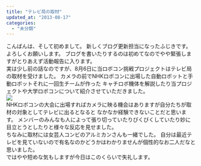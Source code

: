 ```yaml
---
title: "テレビ局の取材"
updated_at: "2013-08-17"
categories: 
  - "未分類"
---
```


こんばんは、そして初めまして。 新しくブログ更新担当になったふじきです。 よろしくお願いします。 ブログを書いたりするのは初めてなのでやや緊張しますがとりあえず活動報告に入ります。  
実は少し前の話なのですが、8月6日に当ロボコン挑戦プロジェクトはテレビ局の取材を受けました。 カメラの前でNHKロボコンに出場した自動ロボットと手動ロボットそれに一回生チームが作った キャチロボ機体を解説したり当プロジェクトや大学ロボコンについて紹介させていただきました。  
[![](images/758114e49d77b27f94f9adc5c24c14cd-300x225.jpg)](http://technouskit.net/blog/wp-content/uploads/2013/08/758114e49d77b27f94f9adc5c24c14cd.jpg)  
NHKロボコンの大会に出場すればカメラに映る機会はありますが自分たちが取材の対象としてテレビに出るとなると なかなか経験できないことだと思います。 メンバーのみんなも人によって張り切っていたりびくびくしていたり妙に目立とうとしたりと様々な反応を見せました。  
ちなみに取材には女芸人コンビのアルミカンさんも一緒でした。 自分は最近テレビを見ていないので有名なのかどうかはわかりませんが個性的なお二人だなと思いました。  
ではやや短めな気もしますが今日はこのくらいで失礼します。
